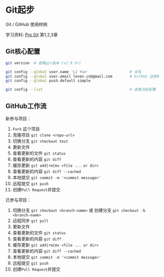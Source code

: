 # Git起步
Git / GitHub 使用样例

学习资料: [Pro Git](http://www.git-scm.com/book/) 第1,2,3章

## Git核心配置

```bash
git version  # 查看git版本 (v1.9.5+)

git config --global user.name 'Li Yun'                   # 全名
git config --global user.email leven.cn@gmail.com        # GitHub 注册邮箱
git config --global push.default simple

git config --list                                        # 查看当前配置
```

## GitHub工作流

新参与项目：

1. `Fork` 这个项目
2. 克隆项目 ```git clone <repo-url>```
3. 切换分支 ```git checkout test```
4. 更新文件
5. 查看更新的文件 ```git status```
6. 查看更新的内容 ```git diff```
7. 缓存更新 ```git add|rm|mv <file ... or dir>```
8. 查看更新的内容 ```git diff --cached```
9. 本地提交 ```git commit -m '<commit message>'```
10. 远程提交 ```git push```
11. 创建`Pull Request`并提交

已参与项目：

1. 切换分支 ```git checkout <branch-name>``` 或 创建分支 ```git checkout -b <branch-name>```
2. 远程同步 ```git pull```
3. 更新文件
4. 查看更新的文件 ```git status```
5. 查看更新的内容 ```git diff```
6. 缓存更新 ```git add|rm|mv <file ... or dir>```
7. 查看更新的内容 ```git diff --cached```
8. 本地提交 ```git commit -m '<commit message>'```
9. 远程提交 ```git push```
10. 创建`Pull Request`并提交
